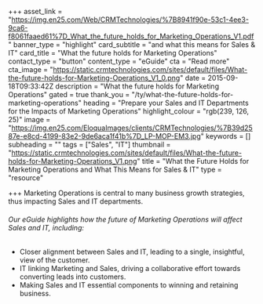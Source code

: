 +++
asset_link = "https://img.en25.com/Web/CRMTechnologies/%7B8941f90e-53c1-4ee3-9ca6-f8061faaed61%7D_What_the_future_holds_for_Marketing_Operations_V1.pdf"
banner_type = "highlight"
card_subtitle = "and what this means for Sales & IT"
card_title = "What the future holds for Marketing Operations"
contact_type = "button"
content_type = "eGuide"
cta = "Read more"
cta_image = "https://static.crmtechnologies.com/sites/default/files/What-the-future-holds-for-Marketing-Operations_V1_0.png"
date = 2015-09-18T09:33:42Z
description = "What the future holds for Marketing Operations"
gated = true
thank_you = "/ty/what-the-future-holds-for-marketing-operations"
heading = "Prepare your Sales and IT Departments for the Impacts of Marketing Operations"
highlight_colour = "rgb(239, 126, 25)"
image = "https://img.en25.com/EloquaImages/clients/CRMTechnologies/%7B39d2587e-e8cd-4199-83e2-9de6aca1f41b%7D_LP-MOP-EM3.jpg"
keywords = []
subheading = ""
tags = ["Sales", "IT"]
thumbnail = "https://static.crmtechnologies.com/sites/default/files/What-the-future-holds-for-Marketing-Operations_V1.png"
title = "What the Future Holds for Marketing Operations and What This Means for Sales & IT"
type = "resource"

+++
Marketing Operations is central to many business growth strategies, thus impacting Sales and IT departments.

###### Our eGuide highlights how the future of Marketing Operations will affect Sales and IT, including:

* Closer alignment between Sales and IT, leading to a single, insightful, view of the customer.
* IT linking Marketing and Sales, driving a collaborative effort towards converting leads into customers.
* Making Sales and IT essential components to winning and retaining business.